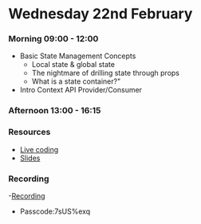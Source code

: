 # Wednesday 22nd February

### Morning 09:00 - 12:00
 - Basic State Management Concepts
	 - Local state & global state
	 - The nightmare of drilling state through props
	 - What is a state container?"
- Intro Context API  Provider/Consumer

### Afternoon 13:00 - 16:15



### Resources
- [Live coding](https://github.com/FBWE22-E08/SPA-Lessons/tree/main/2%2022.02%20context-example)
- [Slides](https://docs.google.com/presentation/d/1x0UH0UgvYUw9YJhFiNGZZ3mEX6RJiscFSsdEScx-KG0/edit?usp=sharing)


### Recording

-[Recording](https://us02web.zoom.us/rec/share/nlk7nMXkjqlm0dGZwQZUF6hnfCPspZdH3zjcgz8S8wYpszWvFMZ_v4OofNMKA_uk.yoCeRUJprC_ZWOCu?startTime=1677053338000)
- Passcode:7sUS%exq
